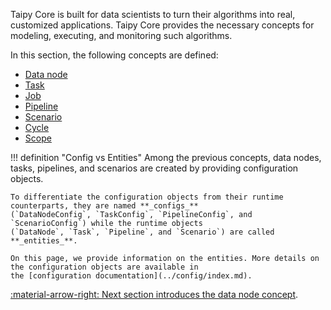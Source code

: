 Taipy Core is built for data scientists to turn their algorithms into real, customized applications. Taipy Core
provides the necessary concepts for modeling, executing, and monitoring such algorithms.


In this section, the following concepts are defined:

- [Data node](data-node.md)
- [Task](task.md)
- [Job](job.md)
- [Pipeline](pipeline.md)
- [Scenario](scenario.md)
- [Cycle](cycle.md)
- [Scope](scope.md)

!!! definition "Config vs Entities"
    Among the previous concepts, data nodes, tasks, pipelines, and scenarios are created by providing configuration
    objects.

    To differentiate the configuration objects from their runtime counterparts, they are named **_configs_**
    (`DataNodeConfig`, `TaskConfig`, `PipelineConfig`, and `ScenarioConfig`) while the runtime objects
    (`DataNode`, `Task`, `Pipeline`, and `Scenario`) are called **_entities_**.

    On this page, we provide information on the entities. More details on the configuration objects are available in
    the [configuration documentation](../config/index.md).


[:material-arrow-right: Next section introduces the data node concept](data-node.md).
